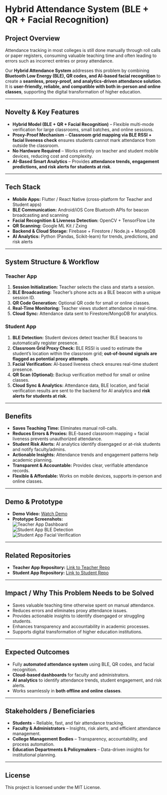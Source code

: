# Hybrid Attendance System (BLE + QR + Facial Recognition)

## Project Overview
Attendance tracking in most colleges is still done manually through roll calls or paper registers, consuming valuable teaching time and often leading to errors such as incorrect entries or proxy attendance.  

Our **Hybrid Attendance System** addresses this problem by combining **Bluetooth Low Energy (BLE), QR codes, and AI-based facial recognition** to create a **seamless, proxy-proof, and analytics-driven attendance solution**.  
It is **user-friendly, reliable, and compatible with both in-person and online classes**, supporting the digital transformation of higher education.

---

## Novelty & Key Features
- **Hybrid Model (BLE + QR + Facial Recognition)** – Flexible multi-mode verification for large classrooms, small batches, and online sessions.  
- **Proxy-Proof Mechanism** – **Classroom grid mapping via BLE RSSI + facial liveness check** ensures students cannot mark attendance from outside the classroom.  
- **No Hardware Required** – Works entirely on teacher and student mobile devices, reducing cost and complexity.  
- **AI-Based Smart Analytics** – Provides **attendance trends, engagement predictions, and risk alerts for students at risk**.  

---

## Tech Stack
- **Mobile Apps:** Flutter / React Native (cross-platform for Teacher and Student apps)  
- **BLE Communication:** Android/iOS Core Bluetooth APIs for beacon broadcasting and scanning  
- **Facial Recognition & Liveness Detection:** OpenCV + TensorFlow Lite  
- **QR Scanning:** Google ML Kit / Zxing  
- **Backend & Cloud Storage:** Firebase + Firestore / Node.js + MongoDB  
- **AI Analytics:** Python (Pandas, Scikit-learn) for trends, predictions, and risk alerts  

---

## System Structure & Workflow

### Teacher App
1. **Session Initialization:** Teacher selects the class and starts a session.  
2. **BLE Broadcasting:** Teacher’s phone acts as a BLE beacon with a unique session ID.  
3. **QR Code Generation:** Optional QR code for small or online classes.  
4. **Real-Time Monitoring:** Teacher views student attendance in real-time.  
5. **Cloud Sync:** Attendance data sent to Firestore/MongoDB for analytics.  

### Student App
1. **BLE Detection:** Student devices detect teacher BLE beacons to automatically register presence.  
2. **Classroom Grid Proxy Check:** BLE RSSI is used to estimate the student’s location within the classroom grid; **out-of-bound signals are flagged as potential proxy attempts**.  
3. **Facial Verification:** AI-based liveness check ensures real-time student presence.  
4. **QR Scan (Optional):** Backup verification method for small or online classes.  
5. **Cloud Sync & Analytics:** Attendance data, BLE location, and facial verification results are sent to the backend for AI analytics and **risk alerts for students at risk**.  

---

## Benefits
- **Saves Teaching Time:** Eliminates manual roll-calls.  
- **Reduces Errors & Proxies:** BLE-based classroom mapping + facial liveness prevents unauthorized attendance.  
- **Student Risk Alerts:** AI analytics identify disengaged or at-risk students and notify faculty/admins.  
- **Actionable Insights:** Attendance trends and engagement patterns help academic planning.  
- **Transparent & Accountable:** Provides clear, verifiable attendance records.  
- **Flexible & Affordable:** Works on mobile devices, supports in-person and online classes.  

---

## Demo & Prototype
- **Demo Video:** [Watch Demo](https://your-demo-video-link.com)  
- **Prototype Screenshots:**  
  ![Teacher App Dashboard](./screenshots/teacher_dashboard.png)  
  ![Student App BLE Detection](./screenshots/student_ble_scan.png)  
  ![Student App Facial Verification](./screenshots/student_face_verify.png)  

---

## Related Repositories
- **Teacher App Repository:** [Link to Teacher Repo](https://github.com/yourusername/teacher-attendance-app)  
- **Student App Repository:** [Link to Student Repo](https://github.com/yourusername/student-attendance-app)  

---

## Impact / Why This Problem Needs to be Solved
- Saves valuable teaching time otherwise spent on manual attendance.  
- Reduces errors and eliminates proxy attendance issues.  
- Provides actionable insights to identify disengaged or struggling students.  
- Enhances transparency and accountability in academic processes.  
- Supports digital transformation of higher education institutions.  

---

## Expected Outcomes
- Fully **automated attendance system** using BLE, QR codes, and facial recognition.  
- **Cloud-based dashboards** for faculty and administrators.  
- **AI analytics** to identify attendance trends, student engagement, and risk alerts.  
- Works seamlessly in **both offline and online classes**.  

---

## Stakeholders / Beneficiaries
- **Students** – Reliable, fast, and fair attendance tracking.  
- **Faculty & Administrators** – Insights, risk alerts, and efficient attendance management.  
- **College Management Bodies** – Transparency, accountability, and process automation.  
- **Education Departments & Policymakers** – Data-driven insights for institutional planning.  

---

## License
This project is licensed under the MIT License.

